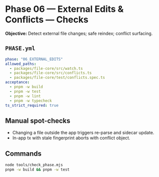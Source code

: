 # Phase 06 — External Edits & Conflicts — Checks

**Objective:** Detect external file changes; safe reindex; conflict surfacing.

## `PHASE.yml`
```yaml
phase: "06_EXTERNAL_EDITS"
allowed_paths:
  - packages/file-core/src/watch.ts
  - packages/file-core/src/conflicts.ts
  - packages/file-core/test/conflicts.spec.ts
acceptance:
  - pnpm -w build
  - pnpm -w test
  - pnpm -w lint
  - pnpm -w typecheck
ts_strict_required: true
```

## Manual spot-checks
- Changing a file outside the app triggers re-parse and sidecar update.
- In-app tx with stale fingerprint aborts with conflict object.

## Commands
```bash
node tools/check_phase.mjs
pnpm -w build && pnpm -w test
```
